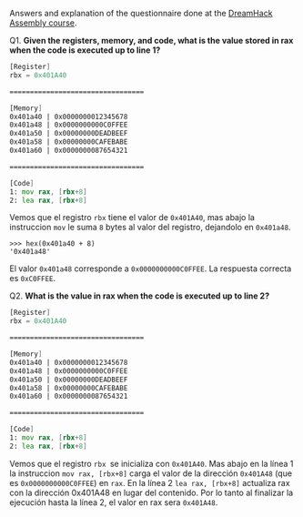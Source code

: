 Answers and explanation of the questionnaire done at the [DreamHack Assembly course](https://dreamhack.io/lecture/roadmaps/all).

Q1. **Given the registers, memory, and code, what is the value stored in rax when the code is executed up to line 1?**

```asm
[Register]
rbx = 0x401A40

=================================

[Memory]
0x401a40 | 0x0000000012345678
0x401a48 | 0x0000000000C0FFEE
0x401a50 | 0x00000000DEADBEEF
0x401a58 | 0x00000000CAFEBABE
0x401a60 | 0x0000000087654321

=================================

[Code]
1: mov rax, [rbx+8]
2: lea rax, [rbx+8]
```

Vemos que el registro `rbx` tiene el valor de `0x401A40`, mas abajo la instruccion `mov` le suma `8` bytes al valor del registro, dejandolo en `0x401a48`.

```shell
>>> hex(0x401a40 + 8)
'0x401a48'
```

El valor `0x401a48` corresponde a `0x0000000000C0FFEE`. La respuesta correcta es `0xC0FFEE`.

Q2. **What is the value in rax when the code is executed up to line 2?**

```asm
[Register]
rbx = 0x401A40

=================================

[Memory]
0x401a40 | 0x0000000012345678
0x401a48 | 0x0000000000C0FFEE
0x401a50 | 0x00000000DEADBEEF
0x401a58 | 0x00000000CAFEBABE
0x401a60 | 0x0000000087654321

=================================

[Code]
1: mov rax, [rbx+8]
2: lea rax, [rbx+8]
```

Vemos que el registro `rbx `se inicializa con `0x401A40`. Mas abajo en la línea 1 la instruccion `mov rax, [rbx+8]` carga el valor de la dirección `0x401A48` (que es `0x0000000000C0FFEE`) en `rax`. En la línea 2 `lea rax, [rbx+8]` actualiza rax con la dirección 0x401A48 en lugar del contenido. Por lo tanto al finalizar la ejecución hasta la línea 2, el valor en rax sera `0x401A48`.
